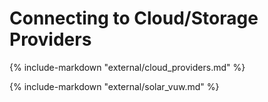 
# Connecting to Cloud/Storage Providers

{%
include-markdown "external/cloud_providers.md"
%}


{%
include-markdown "external/solar_vuw.md"
%}

